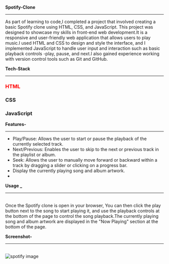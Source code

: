  <b>Spotify-Clone</b> <hr> </hr>
As part of learning to code,I completed a project that involved creating a basic Spotify clone using HTML, CSS, 
and JavaScript. This project was designed to showcase my skills in front-end web development.It is a responsive
and user-friendly web application that allows users to play music.I used HTML and CSS to design and style the 
interface, and I implemented JavaScript to handle user input and interaction such as basic playback controls -play,
pause, and next.I also gained experience working with version control tools such as Git and GitHub.


<b>Tech-Stack</b> <hr> </hr>

  <div>
 <span><h3 style="color:red;">HTML</h3></span> 
 <span><h3>CSS</h3></span> 
 <span><h3>JavaScript</h3></span>
 </div>
 
<b>Features-</b> <hr> </hr>

 * Play/Pause: Allows the user to start or pause the playback of the currently selected track.
 *  Next/Previous: Enables the user to skip to the next or previous track in the playlist or album.
 *  Seek: Allows the user to manually move forward or backward within a track by dragging a slider or clicking on a progress bar.
 * Display the currently playing song and album artwork.
 *
<b>Usage _</b> <hr> </hr>  
 Once the Spotify clone is open in your browser, You can then click the play button next to the song
 to start playing it, and use the playback controls at the bottom of the page to control the 
 song playback.The currently playing song and album artwork are displayed in the "Now Playing" section at the bottom of the page.

<b>Screenshot-</b> <hr> </hr>  
 ![spotify image](https://github.com/Shriprakash12/Spotify-CLone/assets/117774163/cedefa1b-8e96-4585-8a7b-46c76a45ad3f)
